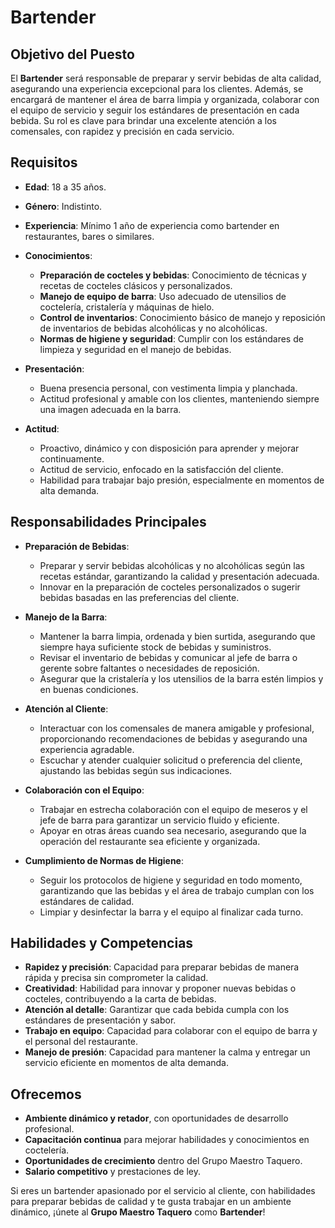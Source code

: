 # Bartender

## Objetivo del Puesto

El **Bartender** será responsable de preparar y servir bebidas de alta calidad, asegurando una experiencia excepcional para los clientes. Además, se encargará de mantener el área de barra limpia y organizada, colaborar con el equipo de servicio y seguir los estándares de presentación en cada bebida. Su rol es clave para brindar una excelente atención a los comensales, con rapidez y precisión en cada servicio.

## Requisitos

- **Edad**: 18 a 35 años.
- **Género**: Indistinto.
- **Experiencia**: Mínimo 1 año de experiencia como bartender en restaurantes, bares o similares.
- **Conocimientos**:
  - **Preparación de cocteles y bebidas**: Conocimiento de técnicas y recetas de cocteles clásicos y personalizados.
  - **Manejo de equipo de barra**: Uso adecuado de utensilios de coctelería, cristalería y máquinas de hielo.
  - **Control de inventarios**: Conocimiento básico de manejo y reposición de inventarios de bebidas alcohólicas y no alcohólicas.
  - **Normas de higiene y seguridad**: Cumplir con los estándares de limpieza y seguridad en el manejo de bebidas.

- **Presentación**:
  - Buena presencia personal, con vestimenta limpia y planchada.
  - Actitud profesional y amable con los clientes, manteniendo siempre una imagen adecuada en la barra.

- **Actitud**:
  - Proactivo, dinámico y con disposición para aprender y mejorar continuamente.
  - Actitud de servicio, enfocado en la satisfacción del cliente.
  - Habilidad para trabajar bajo presión, especialmente en momentos de alta demanda.

## Responsabilidades Principales

- **Preparación de Bebidas**:
  - Preparar y servir bebidas alcohólicas y no alcohólicas según las recetas estándar, garantizando la calidad y presentación adecuada.
  - Innovar en la preparación de cocteles personalizados o sugerir bebidas basadas en las preferencias del cliente.

- **Manejo de la Barra**:
  - Mantener la barra limpia, ordenada y bien surtida, asegurando que siempre haya suficiente stock de bebidas y suministros.
  - Revisar el inventario de bebidas y comunicar al jefe de barra o gerente sobre faltantes o necesidades de reposición.
  - Asegurar que la cristalería y los utensilios de la barra estén limpios y en buenas condiciones.

- **Atención al Cliente**:
  - Interactuar con los comensales de manera amigable y profesional, proporcionando recomendaciones de bebidas y asegurando una experiencia agradable.
  - Escuchar y atender cualquier solicitud o preferencia del cliente, ajustando las bebidas según sus indicaciones.

- **Colaboración con el Equipo**:
  - Trabajar en estrecha colaboración con el equipo de meseros y el jefe de barra para garantizar un servicio fluido y eficiente.
  - Apoyar en otras áreas cuando sea necesario, asegurando que la operación del restaurante sea eficiente y organizada.

- **Cumplimiento de Normas de Higiene**:
  - Seguir los protocolos de higiene y seguridad en todo momento, garantizando que las bebidas y el área de trabajo cumplan con los estándares de calidad.
  - Limpiar y desinfectar la barra y el equipo al finalizar cada turno.

## Habilidades y Competencias

- **Rapidez y precisión**: Capacidad para preparar bebidas de manera rápida y precisa sin comprometer la calidad.
- **Creatividad**: Habilidad para innovar y proponer nuevas bebidas o cocteles, contribuyendo a la carta de bebidas.
- **Atención al detalle**: Garantizar que cada bebida cumpla con los estándares de presentación y sabor.
- **Trabajo en equipo**: Capacidad para colaborar con el equipo de barra y el personal del restaurante.
- **Manejo de presión**: Capacidad para mantener la calma y entregar un servicio eficiente en momentos de alta demanda.

## Ofrecemos

- **Ambiente dinámico y retador**, con oportunidades de desarrollo profesional.
- **Capacitación continua** para mejorar habilidades y conocimientos en coctelería.
- **Oportunidades de crecimiento** dentro del Grupo Maestro Taquero.
- **Salario competitivo** y prestaciones de ley.

Si eres un bartender apasionado por el servicio al cliente, con habilidades para preparar bebidas de calidad y te gusta trabajar en un ambiente dinámico, ¡únete al **Grupo Maestro Taquero** como **Bartender**!